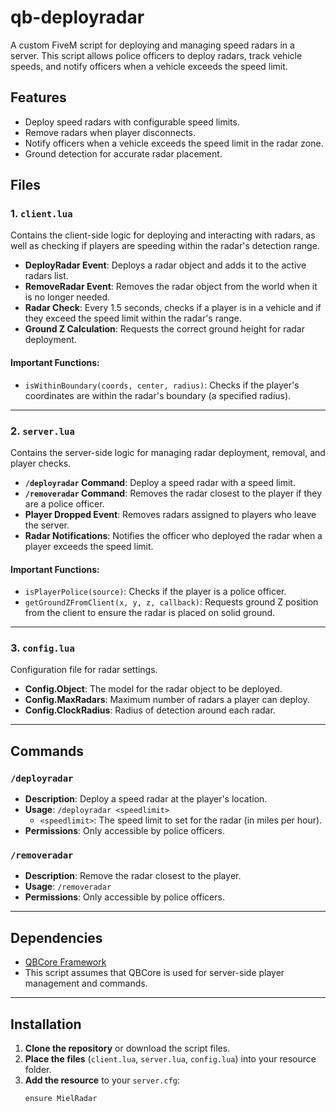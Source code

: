 # qb-deployradar

A custom FiveM script for deploying and managing speed radars in a server. This script allows police officers to deploy radars, track vehicle speeds, and notify officers when a vehicle exceeds the speed limit.

## Features

- Deploy speed radars with configurable speed limits.
- Remove radars when player disconnects.
- Notify officers when a vehicle exceeds the speed limit in the radar zone.
- Ground detection for accurate radar placement.

## Files

### 1. **`client.lua`**

Contains the client-side logic for deploying and interacting with radars, as well as checking if players are speeding within the radar's detection range.

- **DeployRadar Event**: Deploys a radar object and adds it to the active radars list.
- **RemoveRadar Event**: Removes the radar object from the world when it is no longer needed.
- **Radar Check**: Every 1.5 seconds, checks if a player is in a vehicle and if they exceed the speed limit within the radar's range.
- **Ground Z Calculation**: Requests the correct ground height for radar deployment.

#### Important Functions:

- `isWithinBoundary(coords, center, radius)`: Checks if the player's coordinates are within the radar's boundary (a specified radius).
  
---

### 2. **`server.lua`**

Contains the server-side logic for managing radar deployment, removal, and player checks.

- **`/deployradar` Command**: Deploy a speed radar with a speed limit.
- **`/removeradar` Command**: Removes the radar closest to the player if they are a police officer.
- **Player Dropped Event**: Removes radars assigned to players who leave the server.
- **Radar Notifications**: Notifies the officer who deployed the radar when a player exceeds the speed limit.

#### Important Functions:

- `isPlayerPolice(source)`: Checks if the player is a police officer.
- `getGroundZFromClient(x, y, z, callback)`: Requests ground Z position from the client to ensure the radar is placed on solid ground.

---

### 3. **`config.lua`**

Configuration file for radar settings.

- **Config.Object**: The model for the radar object to be deployed.
- **Config.MaxRadars**: Maximum number of radars a player can deploy.
- **Config.ClockRadius**: Radius of detection around each radar.

---

## Commands

### `/deployradar`
- **Description**: Deploy a speed radar at the player's location.
- **Usage**: `/deployradar <speedlimit>`
  - `<speedlimit>`: The speed limit to set for the radar (in miles per hour).
- **Permissions**: Only accessible by police officers.

### `/removeradar`
- **Description**: Remove the radar closest to the player.
- **Usage**: `/removeradar`
- **Permissions**: Only accessible by police officers.

---

## Dependencies

- [QBCore Framework](https://github.com/qbcore-framework)
- This script assumes that QBCore is used for server-side player management and commands.

---

## Installation

1. **Clone the repository** or download the script files.
2. **Place the files** (`client.lua`, `server.lua`, `config.lua`) into your resource folder.
3. **Add the resource** to your `server.cfg`:
   ```bash
   ensure MielRadar
